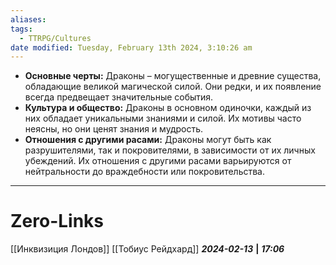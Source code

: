 ```yaml
---
aliases: 
tags:
  - TTRPG/Cultures
date modified: Tuesday, February 13th 2024, 3:10:26 am
---
```

- **Основные черты:** Драконы – могущественные и древние существа, обладающие великой магической силой. Они редки, и их появление всегда предвещает значительные события.
- **Культура и общество:** Драконы в основном одиночки, каждый из них обладает уникальными знаниями и силой. Их мотивы часто неясны, но они ценят знания и мудрость.
- **Отношения с другими расами:** Драконы могут быть как разрушителями, так и покровителями, в зависимости от их личных убеждений. Их отношения с другими расами варьируются от нейтральности до враждебности или покровительства.

___
# Zero-Links
[[Инквизиция Лондов]]
[[Тобиус Рейдхард]]
***2024-02-13*** **|** ***17:06***